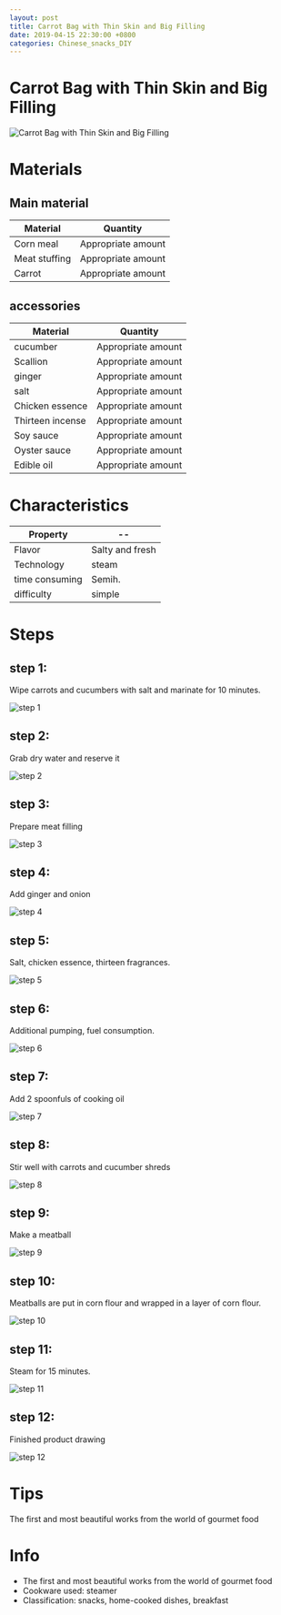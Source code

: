 ```yaml
---
layout: post
title: Carrot Bag with Thin Skin and Big Filling
date: 2019-04-15 22:30:00 +0800
categories: Chinese_snacks_DIY
---
```


# Carrot Bag with Thin Skin and Big Filling

![Carrot Bag with Thin Skin and Big Filling]({{site.baseurl}}/img/405259/405259.jpg)

# Materials


## Main material

Material|Quantity
--|--
Corn meal|Appropriate amount
Meat stuffing|Appropriate amount
Carrot|Appropriate amount

## accessories

Material|Quantity
--|--
cucumber|Appropriate amount
Scallion|Appropriate amount
ginger|Appropriate amount
salt|Appropriate amount
Chicken essence|Appropriate amount
Thirteen incense|Appropriate amount
Soy sauce|Appropriate amount
Oyster sauce|Appropriate amount
Edible oil|Appropriate amount

# Characteristics

Property|--
--|--
Flavor|Salty and fresh
Technology|steam
time consuming|Semih.
difficulty|simple

# Steps

## step 1:

Wipe carrots and cucumbers with salt and marinate for 10 minutes.

![step 1]({{site.baseurl}}/img/405259/1.jpg)

## step 2:

Grab dry water and reserve it

![step 2]({{site.baseurl}}/img/405259/2.jpg)

## step 3:

Prepare meat filling

![step 3]({{site.baseurl}}/img/405259/3.jpg)

## step 4:

Add ginger and onion

![step 4]({{site.baseurl}}/img/405259/4.jpg)

## step 5:

Salt, chicken essence, thirteen fragrances.

![step 5]({{site.baseurl}}/img/405259/5.jpg)

## step 6:

Additional pumping, fuel consumption.

![step 6]({{site.baseurl}}/img/405259/6.jpg)

## step 7:

Add 2 spoonfuls of cooking oil

![step 7]({{site.baseurl}}/img/405259/7.jpg)

## step 8:

Stir well with carrots and cucumber shreds

![step 8]({{site.baseurl}}/img/405259/8.jpg)

## step 9:

Make a meatball

![step 9]({{site.baseurl}}/img/405259/9.jpg)

## step 10:

Meatballs are put in corn flour and wrapped in a layer of corn flour.

![step 10]({{site.baseurl}}/img/405259/10.jpg)

## step 11:

Steam for 15 minutes.

![step 11]({{site.baseurl}}/img/405259/11.jpg)

## step 12:

Finished product drawing

![step 12]({{site.baseurl}}/img/405259/12.jpg)

# Tips

The first and most beautiful works from the world of gourmet food

# Info

- The first and most beautiful works from the world of gourmet food
- Cookware used: steamer
- Classification: snacks, home-cooked dishes, breakfast